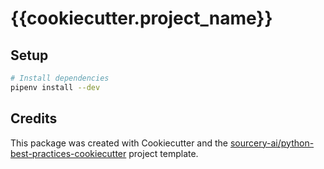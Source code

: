 # {{cookiecutter.project_name}}

## Setup
```sh
# Install dependencies
pipenv install --dev
```

## Credits
This package was created with Cookiecutter and the [sourcery-ai/python-best-practices-cookiecutter](https://github.com/sourcery-ai/python-best-practices-cookiecutter) project template.
